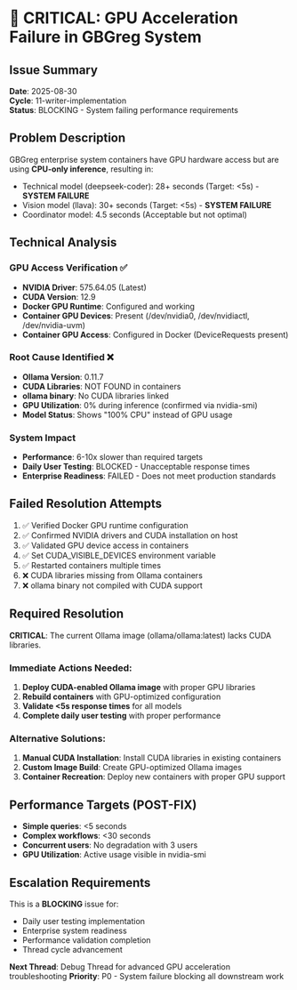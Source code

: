 # 🚨 CRITICAL: GPU Acceleration Failure in GBGreg System

## Issue Summary
**Date**: 2025-08-30  
**Cycle**: 11-writer-implementation  
**Status**: BLOCKING - System failing performance requirements

## Problem Description
GBGreg enterprise system containers have GPU hardware access but are using **CPU-only inference**, resulting in:
- Technical model (deepseek-coder): 28+ seconds (Target: <5s) - **SYSTEM FAILURE**
- Vision model (llava): 30+ seconds (Target: <5s) - **SYSTEM FAILURE**  
- Coordinator model: 4.5 seconds (Acceptable but not optimal)

## Technical Analysis

### GPU Access Verification ✅
- **NVIDIA Driver**: 575.64.05 (Latest)
- **CUDA Version**: 12.9
- **Docker GPU Runtime**: Configured and working
- **Container GPU Devices**: Present (/dev/nvidia0, /dev/nvidiactl, /dev/nvidia-uvm)
- **Container GPU Access**: Configured in Docker (DeviceRequests present)

### Root Cause Identified ❌
- **Ollama Version**: 0.11.7
- **CUDA Libraries**: NOT FOUND in containers
- **ollama binary**: No CUDA libraries linked
- **GPU Utilization**: 0% during inference (confirmed via nvidia-smi)
- **Model Status**: Shows "100% CPU" instead of GPU usage

### System Impact
- **Performance**: 6-10x slower than required targets
- **Daily User Testing**: BLOCKED - Unacceptable response times
- **Enterprise Readiness**: FAILED - Does not meet production standards

## Failed Resolution Attempts
1. ✅ Verified Docker GPU runtime configuration  
2. ✅ Confirmed NVIDIA drivers and CUDA installation on host
3. ✅ Validated GPU device access in containers
4. ✅ Set CUDA_VISIBLE_DEVICES environment variable
5. ✅ Restarted containers multiple times
6. ❌ CUDA libraries missing from Ollama containers
7. ❌ ollama binary not compiled with CUDA support

## Required Resolution
**CRITICAL**: The current Ollama image (ollama/ollama:latest) lacks CUDA libraries.

### Immediate Actions Needed:
1. **Deploy CUDA-enabled Ollama image** with proper GPU libraries
2. **Rebuild containers** with GPU-optimized configuration
3. **Validate <5s response times** for all models
4. **Complete daily user testing** with proper performance

### Alternative Solutions:
1. **Manual CUDA Installation**: Install CUDA libraries in existing containers
2. **Custom Image Build**: Create GPU-optimized Ollama images
3. **Container Recreation**: Deploy new containers with proper GPU support

## Performance Targets (POST-FIX)
- **Simple queries**: <5 seconds
- **Complex workflows**: <30 seconds  
- **Concurrent users**: No degradation with 3 users
- **GPU Utilization**: Active usage visible in nvidia-smi

## Escalation Requirements
This is a **BLOCKING** issue for:
- Daily user testing implementation
- Enterprise system readiness
- Performance validation completion
- Thread cycle advancement

**Next Thread**: Debug Thread for advanced GPU acceleration troubleshooting
**Priority**: P0 - System failure blocking all downstream work